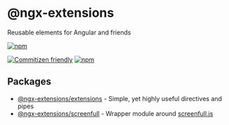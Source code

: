 # @ngx-extensions

Reusable elements for Angular and friends

[![npm](https://img.shields.io/npm/v/%40ngx-extensions/extensions.svg)](https://www.npmjs.com/package/@ngx-extensions/extensions)

[![Commitizen friendly](https://img.shields.io/badge/commitizen-friendly-brightgreen.svg)](<https://commitizen.github.io/cz-cli/>)
[![npm](https://img.shields.io/npm/l/@ngx-extensions/extensions.svg)](LICENSE)

## Packages

- [@ngx-extensions/extensions](./projects/extensions/README.md) - Simple, yet highly useful directives and pipes
- [@ngx-extensions/screenfull](./projects/screenfull/README.md) - Wrapper module around [screenfull.js](<https://github.com/sindresorhus/screenfull.js>)
